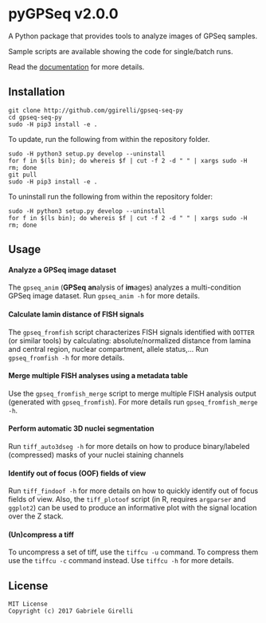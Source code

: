 pyGPSeq v2.0.0
=======================

A Python package that provides tools to analyze images of GPSeq samples.

Sample scripts are available showing the code for single/batch runs.

Read the [documentation](https://github.com/ggirelli/gpseq-img-py/wiki) for more details.

Installation
-------------

```
git clone http://github.com/ggirelli/gpseq-seq-py
cd gpseq-seq-py
sudo -H pip3 install -e .
```

To update, run the following from within the repository folder.

```
sudo -H python3 setup.py develop --uninstall
for f in $(ls bin); do whereis $f | cut -f 2 -d " " | xargs sudo -H rm; done
git pull
sudo -H pip3 install -e .
```

To uninstall run the following from within the repository folder:

```
sudo -H python3 setup.py develop --uninstall
for f in $(ls bin); do whereis $f | cut -f 2 -d " " | xargs sudo -H rm; done
```

Usage
----------

#### Analyze a GPSeq image dataset

The `gpseq_anim` (**GPSeq** **an**alysis of **im**ages) analyzes a multi-condition GPSeq image dataset. Run `gpseq_anim -h` for more details.

#### Calculate lamin distance of FISH signals

The `gpseq_fromfish` script characterizes FISH signals identified with `DOTTER` (or similar tools) by calculating: absolute/normalized distance from lamina and central region, nuclear compartment, allele status,... Run `gpseq_fromfish -h` for more details.

#### Merge multiple FISH analyses using a metadata table

Use the `gpseq_fromfish_merge` script to merge multiple FISH analysis output (generated with `gpseq_fromfish`). For more details run `gpseq_fromfish_merge -h`.

#### Perform automatic 3D nuclei segmentation

Run `tiff_auto3dseg -h` for more details on how to produce binary/labeled (compressed) masks of your nuclei staining channels

#### Identify out of focus (OOF) fields of view

Run `tiff_findoof -h` for more details on how to quickly identify out of focus fields of view. Also, the `tiff_plotoof` script (in R, requires `argparser` and `ggplot2`) can be used to produce an informative plot with the signal location over the Z stack.

#### (Un)compress a tiff

To uncompress a set of tiff, use the `tiffcu -u` command. To compress them use the `tiffcu -c` command instead. Use `tiffcu -h` for more details.

License
---

```
MIT License
Copyright (c) 2017 Gabriele Girelli
```